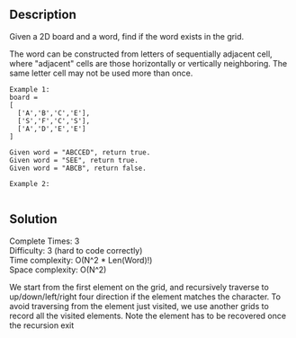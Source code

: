 ## Description 

Given a 2D board and a word, find if the word exists in the grid.

The word can be constructed from letters of sequentially adjacent cell, where "adjacent" cells are those horizontally or vertically neighboring. The same letter cell may not be used more than once.

````
Example 1:
board =
[
  ['A','B','C','E'],
  ['S','F','C','S'],
  ['A','D','E','E']
]

Given word = "ABCCED", return true.
Given word = "SEE", return true.
Given word = "ABCB", return false.

````
````
Example 2:


````
## Solution
Complete Times:  3<br/>
Difficulty: 3 (hard to code correctly) <br/>
Time complexity: O(N^2 * Len(Word)!)<br/>
Space complexity: O(N^2)<br/>

We start from the first element on the grid, and recursively traverse to up/down/left/right four direction if the element matches the character. To avoid traversing from the element just visited, we use another grids to record all the visited elements. Note the element has to be recovered once the recursion exit

